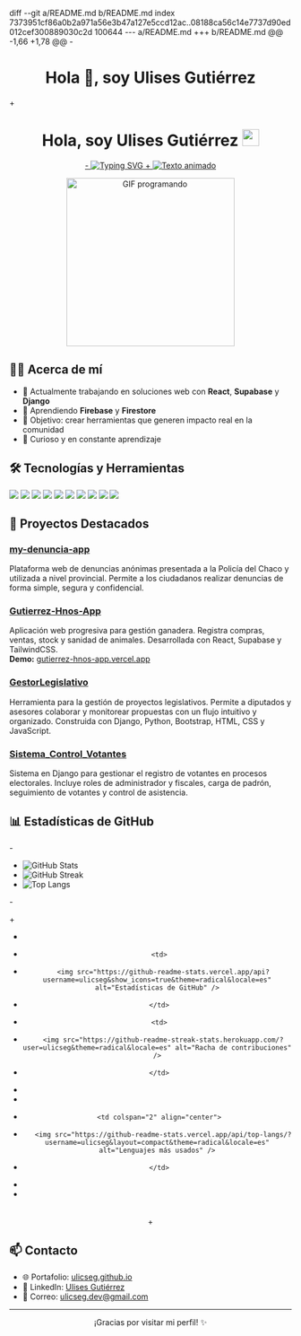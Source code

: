 diff --git a/README.md b/README.md
index 7373951cf86a0b2a971a56e3b47a127e5ccd12ac..08188ca56c14e7737d90ed012cef300889030c2d 100644
--- a/README.md
+++ b/README.md
@@ -1,66 +1,78 @@
-<h1 align="center">Hola 👋, soy Ulises Gutiérrez</h1>
+<h1 align="center">Hola, soy Ulises Gutiérrez <img src="https://raw.githubusercontent.com/MartinHeinz/MartinHeinz/master/wave.gif" width="30px" alt="saludo" /></h1>
 
 <p align="center">
   <a href="https://github.com/ulicseg">
-    <img src="https://readme-typing-svg.demolab.com?font=Fira+Code&pause=1000&color=F75C7E&center=true&vCenter=true&width=500&lines=Desarrollador+Full+Stack;Apasionado+por+la+innovación;Siempre+aprendiendo+nuevas+tecnologías" alt="Typing SVG" />
+    <img src="https://readme-typing-svg.demolab.com?font=Fira+Code&size=24&duration=4000&pause=1000&color=F75C7E&center=true&vCenter=true&width=700&lines=Desarrollador+Full+Stack;Apasionado+por+la+innovación;Siempre+aprendiendo+nuevas+tecnologías" alt="Texto animado" />
   </a>
 </p>
 
 <p align="center">
   <img src="https://media.giphy.com/media/qgQUggAC3Pfv687qPC/giphy.gif" width="300" alt="GIF programando" />
 </p>
 
 ## 🧑‍💻 Acerca de mí
 
 - 🔭 Actualmente trabajando en soluciones web con **React**, **Supabase** y **Django**  
 - 🌱 Aprendiendo **Firebase** y **Firestore**  
 - 🎯 Objetivo: crear herramientas que generen impacto real en la comunidad  
 - 🧠 Curioso y en constante aprendizaje  
 
 ## 🛠️ Tecnologías y Herramientas
 
 <p>
   <img src="https://img.shields.io/badge/Python-3670A0?style=for-the-badge&logo=python&logoColor=ffdd54" />
   <img src="https://img.shields.io/badge/HTML5-E34F26?style=for-the-badge&logo=html5&logoColor=white" />
   <img src="https://img.shields.io/badge/CSS3-1572B6?style=for-the-badge&logo=css3&logoColor=white" />
   <img src="https://img.shields.io/badge/JavaScript-F7DF1E?style=for-the-badge&logo=javascript&logoColor=black" />
   <img src="https://img.shields.io/badge/React-20232A?style=for-the-badge&logo=react&logoColor=61DAFB" />
   <img src="https://img.shields.io/badge/Django-092E20?style=for-the-badge&logo=django&logoColor=white" />
   <img src="https://img.shields.io/badge/Supabase-3ECF8E?style=for-the-badge&logo=supabase&logoColor=white" />
   <img src="https://img.shields.io/badge/TailwindCSS-38B2AC?style=for-the-badge&logo=tailwind-css&logoColor=white" />
   <img src="https://img.shields.io/badge/Git-F05032?style=for-the-badge&logo=git&logoColor=white" />
   <img src="https://img.shields.io/badge/Firebase-FFCA28?style=for-the-badge&logo=firebase&logoColor=black" />
 </p>
 
 ## 🚀 Proyectos Destacados
 
 ### [my-denuncia-app](https://github.com/ulicseg/my-denuncia-app)
 Plataforma web de denuncias anónimas presentada a la Policía del Chaco y utilizada a nivel provincial. Permite a los ciudadanos realizar denuncias de forma simple, segura y confidencial.
 
 ### [Gutierrez-Hnos-App](https://github.com/ulicseg/Gutierrez-Hnos-App)  
 Aplicación web progresiva para gestión ganadera. Registra compras, ventas, stock y sanidad de animales. Desarrollada con React, Supabase y TailwindCSS.  
 **Demo:** [gutierrez-hnos-app.vercel.app](https://gutierrez-hnos-app.vercel.app)
 
 ### [GestorLegislativo](https://github.com/ulicseg/GestorLegislativo)
 Herramienta para la gestión de proyectos legislativos. Permite a diputados y asesores colaborar y monitorear propuestas con un flujo intuitivo y organizado. Construida con Django, Python, Bootstrap, HTML, CSS y JavaScript.
 
 ### [Sistema_Control_Votantes](https://github.com/ulicseg/Sistema_Control_Votantes)
 Sistema en Django para gestionar el registro de votantes en procesos electorales. Incluye roles de administrador y fiscales, carga de padrón, seguimiento de votantes y control de asistencia.
 
 ## 📊 Estadísticas de GitHub
 
-<p align="center">
-  <img src="https://github-readme-stats.vercel.app/api?username=ulicseg&show_icons=true&theme=radical" alt="GitHub Stats" />
-  <img src="https://github-readme-streak-stats.herokuapp.com/?user=ulicseg&theme=radical" alt="GitHub Streak" />
-  <img src="https://github-readme-stats.vercel.app/api/top-langs/?username=ulicseg&layout=compact&theme=radical" alt="Top Langs" />
-</p>
+<div align="center">
+  <table>
+    <tr>
+      <td>
+        <img src="https://github-readme-stats.vercel.app/api?username=ulicseg&show_icons=true&theme=radical&locale=es" alt="Estadísticas de GitHub" />
+      </td>
+      <td>
+        <img src="https://github-readme-streak-stats.herokuapp.com/?user=ulicseg&theme=radical&locale=es" alt="Racha de contribuciones" />
+      </td>
+    </tr>
+    <tr>
+      <td colspan="2" align="center">
+        <img src="https://github-readme-stats.vercel.app/api/top-langs/?username=ulicseg&layout=compact&theme=radical&locale=es" alt="Lenguajes más usados" />
+      </td>
+    </tr>
+  </table>
+</div>
 
 ## 📫 Contacto
 
 - 🌐 Portafolio: [ulicseg.github.io](https://ulicseg.github.io/)  
 - 💼 LinkedIn: [Ulises Gutiérrez](https://www.linkedin.com/in/ulises-gutiérrez-0713292ab)  
 - 📧 Correo: [ulicseg.dev@gmail.com](mailto:ulicseg.dev@gmail.com)  
 
 ---
 
 <p align="center">¡Gracias por visitar mi perfil! ✨</p>
